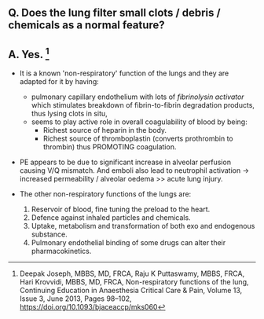 ## Q. Does the lung filter small clots / debris / chemicals as a normal feature?
## A. Yes. [^Joseph2013]

 - It is a known 'non-respiratory' function of the lungs and they are adapted for it by having:
   - pulmonary capillary endothelium with lots of _fibrinolysin activator_ which stimulates breakdown of fibrin-to-fibrin degradation products, thus lysing clots in situ,
   - seems to play active role in overall coagulability of blood by being:  
     - Richest source of heparin in the body.
     - Richest source of thromboplastin (converts prothrombin to thrombin) thus PROMOTING coagulation. 
  
 - PE appears to be due to significant increase in alveolar perfusion causing V/Q mismatch. And emboli also lead to neutrophil activation -> increased permeability / alveolar oedema >> acute lung injury. 

 - The other non-respiratory functions of the lungs are:
    1) Reservoir of blood, fine tuning the preload to the heart.
    2) Defence against inhaled particles and chemicals.
    3) Uptake, metabolism and transformation of both exo and endogenous substance.
    4) Pulmonary endothelial binding of some drugs can alter their pharmacokinetics. 

[^Joseph2013]: Deepak Joseph, MBBS, MD, FRCA, Raju K Puttaswamy, MBBS, FRCA, Hari Krovvidi, MBBS, MD, FRCA, Non-respiratory functions of the lung, Continuing Education in Anaesthesia Critical Care & Pain, Volume 13, Issue 3, June 2013, Pages 98–102, https://doi.org/10.1093/bjaceaccp/mks060

